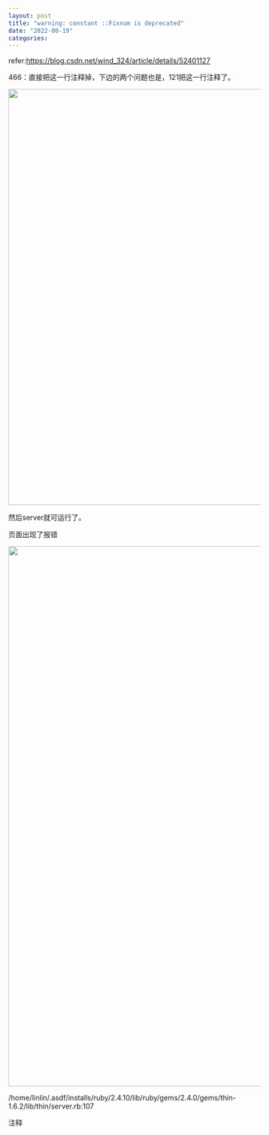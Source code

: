 ```yaml
---
layout: post
title: "warning: constant ::Fixnum is deprecated"
date: "2022-08-19"
categories: 
---
```

<p>refer:<a href="https://blog.csdn.net/wind_324/article/details/52401127">https://blog.csdn.net/wind_324/article/details/52401127</a></p>
<p>466：直接把这一行注释掉，下边的两个问题也是，121把这一行注释了。</p>
<p><img height="832" src="/uploads/ckeditor/pictures/303/image-20220819173340-1.png" width="1914" /></p>
<p>然后server就可运行了。</p>
<p>页面出现了报错</p>
<p><img height="1080" src="/uploads/ckeditor/pictures/304/image-20220819173830-2.png" width="1920" /></p>
<p>/home/linlin/.asdf/installs/ruby/2.4.10/lib/ruby/gems/2.4.0/gems/thin-1.6.2/lib/thin/server.rb:107</p>
<p>注释</p>
<p>&nbsp;</p>
